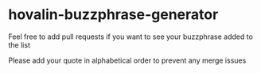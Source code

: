 # hovalin-buzzphrase-generator

Feel free to add pull requests if you want to see your buzzphrase added to the list  

Please add your quote in alphabetical order to prevent any merge issues
